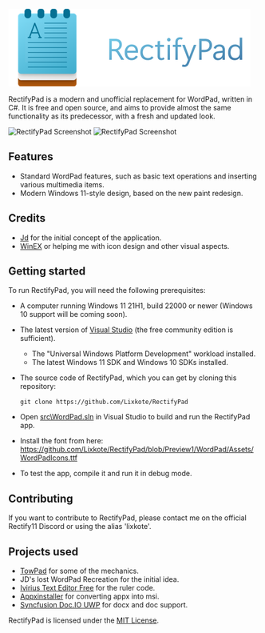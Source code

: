 <p align="left">
    <img src="https://raw.githubusercontent.com/Lixkote/RectifyPad/master/logo.png">
</p>

RectifyPad is a modern and unofficial replacement for WordPad, written in C#. It is free and open source, and aims to provide almost the same functionality as its predecessor, with a fresh and updated look.

![RectifyPad Screenshot](https://github.com/Lixkote/WordPad11/blob/main/darkpreview.png)
![RectifyPad Screenshot](https://github.com/Lixkote/WordPad11/blob/main/lightpreviewnew.png)

## Features
- Standard WordPad features, such as basic text operations and inserting various multimedia items.
- Modern Windows 11-style design, based on the new paint redesign.

## Credits
 - [Jd](https://github.com/Jd-1206) for the initial concept of the application.
 - [WinEX](https://github.com/WinExperiments) or helping me with icon design and other visual aspects.

## Getting started
To run RectifyPad, you will need the following prerequisites:
- A computer running Windows 11 21H1, build 22000 or newer (Windows 10 support will be coming soon).
- The latest version of [Visual Studio](https://developer.microsoft.com/en-us/windows/downloads) (the free community edition is sufficient).
  - The "Universal Windows Platform Development" workload installed.
  - The latest Windows 11 SDK and Windows 10 SDKs installed.


- The source code of RectifyPad, which you can get by cloning this repository:
    ```
    git clone https://github.com/Lixkote/RectifyPad
    ```

- Open [src\WordPad.sln](/src/WordPad.sln) in Visual Studio to build and run the RectifyPad app.
- Install the font from here: https://github.com/Lixkote/RectifyPad/blob/Preview1/WordPad/Assets/WordPadIcons.ttf
- To test the app, compile it and run it in debug mode.

## Contributing
If you want to contribute to RectifyPad, please contact me on the official Rectify11 Discord or using the alias 'lixkote'.

## Projects used
 - [TowPad](https://github.com/itsWindows11/TowPad) for some of the mechanics.
 - JD's lost WordPad Recreation for the initial idea.
 - [Ivirius Text Editor Free](https://apps.microsoft.com/detail/9mv281zzf51p?hl=pl-pl&gl=TW) for the ruler code.
 - [Appxinstaller](https://github.com/aL3891/AppxInstaller/tree/master) for converting appx into msi.
 - [Syncfusion Doc.IO UWP](https://www.nuget.org/packages/Syncfusion.DocIO.UWP/19.2.0.51) for docx and doc support.
  
RectifyPad is licensed under the [MIT License](./LICENSE).
